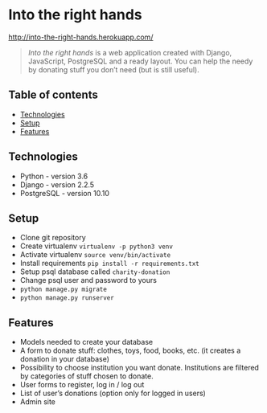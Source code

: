 # Into the right hands

http://into-the-right-hands.herokuapp.com/
> _Into the right hands_ is a web application created with Django, JavaScript, PostgreSQL and a ready layout. You can help the needy by donating stuff you don’t need (but is still useful).


## Table of contents
* [Technologies](#technologies)
* [Setup](#setup)
* [Features](#features)

## Technologies
* Python - version 3.6
* Django - version 2.2.5
* PostgreSQL - version 10.10

## Setup
* Clone git repository
* Create virtualenv `virtualenv -p python3 venv`
* Activate virtualenv `source venv/bin/activate`
* Install requirements `pip install -r requirements.txt`
* Setup psql database called `charity-donation`
* Change psql user and password to yours
* `python manage.py migrate`
* `python manage.py runserver`

## Features

* Models needed to create your database
* A form to donate stuff: clothes, toys, food, books, etc. (it creates a donation in your database)
* Possibility to choose institution you want donate. Institutions are filtered by categories of stuff chosen to donate.
* User forms to register, log in / log out
* List of user’s donations (option only for logged in users)
* Admin site
